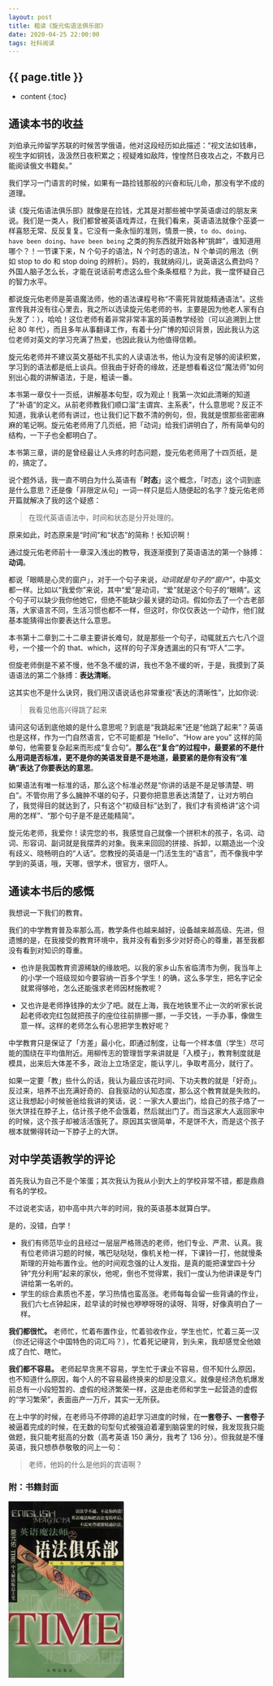 ```yaml
---
layout: post
title: 粗读《旋元佑语法俱乐部》
date: 2020-04-25 22:00:00
tags: 社科阅读
--- 
```


<h2>{{ page.title }}</h2>

* content
{:toc}

## 通读本书的收益

刘伯承元帅留学苏联的时候苦学俄语，他对这段经历如此描述：“视文法如钱串，视生字如铜钱，汲汲然日夜积累之；视疑难如敌阵，惶惶然日夜攻占之，不数月已能阅读俄文书籍矣。” 

我们学习一门语言的时候，如果有一路捡钱那般的兴奋和玩儿命，那没有学不成的道理。

读《旋元佑语法俱乐部》就像是在捡钱，尤其是对那些被中学英语虐过的朋友来说。我们是一类人，我们都曾被英语戏弄过，在我们看来，英语语法就像个巫婆一样喜怒无常、反反复复。它没有一条永恒的准则，情景一换，`to do`、`doing`、`have been doing`、`have been being` 之类的狗东西就开始各种“挑衅”，谁知道用哪个？！一节课下来，N 个句子的语法，N 个时态的语法，N 个单词的用法（例如 stop to do 和 stop doing 的辨析）。妈的，我就纳闷儿，说英语这么费劲吗？外国人脑子怎么长，才能在说话前考虑这么些个条条框框？为此，我一度怀疑自己的智力水平。

都说旋元佑老师是英语魔法师，他的语法课程号称“不需死背就能精通语法”。这些宣传我并没有往心里去，我之所以选读旋元佑老师的书，主要是因为他老人家有白头发了：），哈哈！这位老师有着非常非常丰富的英语教学经验（可以追溯到上世纪 80 年代），而且多年从事翻译工作，有着十分广博的知识背景，因此我认为这位老师对英文的学习充满了热爱，也因此我认为他值得信赖。

旋元佑老师并不建议英文基础不扎实的人读语法书，他认为没有足够的阅读积累，学习到的语法都是纸上谈兵。但我由于好奇的缘故，还是想看看这位“魔法师”如何别出心裁的讲解语法，于是，粗读一番。

本书第一章仅十一页纸，讲解基本句型，叹为观止！我第一次如此清晰的知道了“补语”的定义。从前老师教我们顺口溜“主谓宾、主系表”，什么意思呢？反正不知道，我承认老师有讲过，也让我们记下数不清的例句，但，我就是恨那些密密麻麻的笔记啊。旋元佑老师用了几页纸，把「动词」给我们讲明白了，所有简单句的结构，一下子也全都明白了。

本书第三章，讲的是曾经最让人头疼的时态问题，旋元佑老师用了十四页纸，是的，搞定了。

说个题外话，我一直不明白为什么英语有「**时态**」这个概念，「时态」这个词到底是什么意思？还是像「非限定从句」一词一样只是后人随便起的名字？旋元佑老师开篇就解决了我的这个疑惑：

> 在现代英语语法中，时间和状态是分开处理的。

原来如此，时态原来是“时间”和“状态”的简称！长知识啊！

通过旋元佑老师前十一章深入浅出的教导，我逐渐摸到了英语语法的第一个脉搏：**动词**。

都说「眼睛是心灵的窗户」，对于一个句子来说，*动词就是句子的“窗户”*，中英文都一样。比如以“我爱你”来说，其中“爱”是动词，“爱”就是这个句子的“眼睛”。这个句子可以缺少我你他她它，但绝不能缺少最关键的动词。假如你去了一个古老部落，大家语言不同，生活习惯也都不一样，但这时，你仅仅表达一个动作，他们就基本能猜得出你要表达什么意思。

本书第十二章到二十二章主要讲长难句，就是那些一个句子，动辄就五六七八个逗号，一个接一个的 that、which，这样的句子浑身透漏出的只有“吓人”二字。

但旋老师倒是不紧不慢，他不急不缓的讲，我也不急不缓的听，于是，我摸到了英语语法的第二个脉搏：**表达清晰**。

这其实也不是什么诀窍，我们用汉语说话也非常重视“表达的清晰性”，比如你说:

> 我看见他高兴得跳了起来

请问这句话到底他娘的是什么意思呢？到底是“我跳起来”还是“他跳了起来”？英语也是这样，作为一门自然语言，它不可能都是 “Hello”、“How are you” 这样的简单句，他需要复杂起来而形成“复合句”。**那么在“复合”的过程中，最要紧的不是什么用词是否标准，更不是你的美语发音是不是地道，最要紧的是你有没有“准确”表达了你要表达的意思**。

如果语法有唯一标准的话，那么这个标准必然是“你讲的话是不是足够清楚、明白”。不管你用了多么臃肿不堪的句子，只要你把意思表达清楚了，让对方明白了，我觉得目的就达到了，只有这个“初级目标”达到了，我们才有资格讲“这个词用的怎样”、“那个句子是不是还能精简”。

旋元佑老师，我爱你！读完您的书，我感觉自己就像一个拼积木的孩子，名词、动词、形容词、副词就是我摆弄的对象。我来来回回的拼接、拆卸，以期造出一个没有歧义、晓畅明白的“人话”。您教授的英语是一门活生生的“语言”，而不像我中学学到的英语，哦，天哪，很学术，很官方，很吓人。

## 通读本书后的感慨

我想说一下我们的教育。

我们的中学教育普及率那么高，教学条件也越来越好，设备越来越高级、先进，但遗憾的是，在我接受的教育环境中，我并没有看到多少对好奇心的尊重，甚至我都没有看到对知识的尊重。

- 也许是我国教育资源稀缺的缘故吧。以我的家乡山东省临清市为例，我当年上的小学一个班级现如今要容纳一百多个学生！的确，这么多学生，把名字记全就累得够呛，怎么还能强求老师因材施教呢？

- 又也许是老师挣钱挣的太少了吧。就在上海，我在地铁里不止一次的听家长说起老师收完红包就把孩子的座位往前排挪一挪，一手交钱，一手办事，像做生意一样。这样的老师怎么有心思把学生教好呢？

中学教育只是保证了「方差」最小化，即通过制度，让每一个样本值（学生）尽可能的围绕在平均值附近。用柳传志的管理哲学来讲就是「入模子」，教育制度就是模具，出来后大体差不多，政治上立场坚定，能认字儿，争取考高分，就行了。

如果一定要「教」些什么的话，我认为最应该花时间、下功夫教的就是「好奇」。反过来，培养不出充满好奇的、自我驱动的认知态度，那么这个教育就是失败的。这让我想起小时候爸爸给我讲的笑话，说：一家大人要出门，给自己的孩子烙了一张大饼挂在脖子上，估计孩子绝不会饿着，然后就出门了。而当这家大人返回家中的时候，这个孩子却被活活饿死了。原因其实很简单，不是饼不大，而是这个孩子根本就懒得转动一下脖子上的大饼。

## 对中学英语教学的评论

首先我认为自己不是个笨蛋；其次我认为我从小到大上的学校非常不错，都是鼎鼎有名的学校。

不过说老实话，初中高中共六年的时间，我的英语基本就算白学。

是的，没错，白学！

* 我们有师范毕业的且经过一层层严格筛选的老师，他们专业、严肃、认真。我有位老师讲习题的时候，嘴巴哒哒哒，像机关枪一样，下课铃一打，他就慢条斯理的开始布置作业。他的时间观念强的让人发指，是真的能把课堂四十分钟“充分利用”起来的家伙，他呢，倒也不觉得累，我们一度认为他讲课是专门讲给第一名听的。
* 学生的综合素质也不差，学习热情也蛮高涨。老师每每会留一些背诵的作业，我们六七点钟起床，趁早读的时候也咿咿呀呀的读呀、背呀，好像真明白了一样。

**我们都很忙。** 老师忙，忙着布置作业，忙着验收作业，学生也忙，忙着三英一汉（你还记得这个中国特色的词汇吗？），忙着死记硬背，到头来，我却感觉全他娘成了白忙、瞎忙。

**我们都不容易。** 老师起早贪黑不容易，学生忙于课业不容易，但不知什么原因，也不知道什么原因，每个人的不容易最终换来的却是没意义。就像是经济危机爆发前总有一小段短暂的、虚假的经济繁荣一样，这是由老师和学生一起营造的虚假的“学习繁荣”，表面亩产一万斤，其实一无所获。

在上中学的时候，在老师马不停蹄的追赶学习进度的时候，在**一套卷子、一套卷子**被逼着完成的时候，在无数的句型句式被强迫着灌到脑袋里的时候，我发现我只能做题，我只能考挺高的分数（高考英语 150 满分，我考了 136 分）。但我就是不懂英语，我只想恭恭敬敬的问上一句：

> 老师，他妈的什么是他妈的宾语啊？


<h3>附：书籍封面</h3>

<p>
    <img src="/images/xuan-yuan-you-english-grammar.jpg" width="45%">
</p>